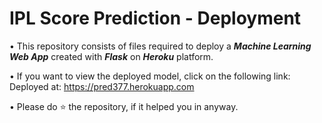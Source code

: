 # IPL Score Prediction - Deployment

• This repository consists of files required to deploy a ___Machine Learning Web App___ created with ___Flask___ on ___Heroku___ platform.

• If you want to view the deployed model, click on the following link:<br />
Deployed at: https://pred377.herokuapp.com

• Please do ⭐ the repository, if it helped you in anyway.


